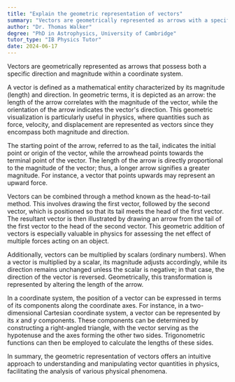 ```yaml
---
title: "Explain the geometric representation of vectors"
summary: "Vectors are geometrically represented as arrows with a specific direction and magnitude in a coordinate system."
author: "Dr. Thomas Walker"
degree: "PhD in Astrophysics, University of Cambridge"
tutor_type: "IB Physics Tutor"
date: 2024-06-17
---
```


Vectors are geometrically represented as arrows that possess both a specific direction and magnitude within a coordinate system.

A vector is defined as a mathematical entity characterized by its magnitude (length) and direction. In geometric terms, it is depicted as an arrow: the length of the arrow correlates with the magnitude of the vector, while the orientation of the arrow indicates the vector's direction. This geometric visualization is particularly useful in physics, where quantities such as force, velocity, and displacement are represented as vectors since they encompass both magnitude and direction.

The starting point of the arrow, referred to as the tail, indicates the initial point or origin of the vector, while the arrowhead points towards the terminal point of the vector. The length of the arrow is directly proportional to the magnitude of the vector; thus, a longer arrow signifies a greater magnitude. For instance, a vector that points upwards may represent an upward force.

Vectors can be combined through a method known as the head-to-tail method. This involves drawing the first vector, followed by the second vector, which is positioned so that its tail meets the head of the first vector. The resultant vector is then illustrated by drawing an arrow from the tail of the first vector to the head of the second vector. This geometric addition of vectors is especially valuable in physics for assessing the net effect of multiple forces acting on an object.

Additionally, vectors can be multiplied by scalars (ordinary numbers). When a vector is multiplied by a scalar, its magnitude adjusts accordingly, while its direction remains unchanged unless the scalar is negative; in that case, the direction of the vector is reversed. Geometrically, this transformation is represented by altering the length of the arrow.

In a coordinate system, the position of a vector can be expressed in terms of its components along the coordinate axes. For instance, in a two-dimensional Cartesian coordinate system, a vector can be represented by its $x$ and $y$ components. These components can be determined by constructing a right-angled triangle, with the vector serving as the hypotenuse and the axes forming the other two sides. Trigonometric functions can then be employed to calculate the lengths of these sides.

In summary, the geometric representation of vectors offers an intuitive approach to understanding and manipulating vector quantities in physics, facilitating the analysis of various physical phenomena.
    